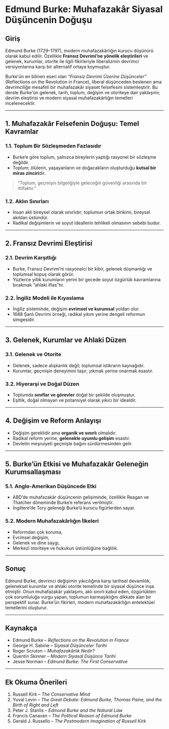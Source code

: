 # Edmund Burke: Muhafazakâr Siyasal Düşüncenin Doğuşu

## Giriş

Edmund Burke (1729–1797), modern muhafazakârlığın kurucu düşünürü olarak kabul edilir. Özellikle **Fransız Devrimi’ne yönelik eleştirileri** ve gelenek, kurumlar, otorite ile ilgili fikirleriyle liberalizmin devrimci versiyonlarına karşı bir alternatif ortaya koymuştur.

Burke'ün en bilinen eseri olan _“Fransız Devrimi Üzerine Düşünceler”_ (Reflections on the Revolution in France), liberal düşünceden beslenen ama devrimciliğe mesafeli bir muhafazakâr siyaset felsefesini sistemleştirir. Bu derste Burke'ün gelenek, tarih, toplum, değişim ve otoriteye dair yaklaşımı; devrim eleştirisi ve modern siyasal muhafazakârlığın temelleri incelenecektir.

---

## 1. Muhafazakâr Felsefenin Doğuşu: Temel Kavramlar

### 1.1. Toplum Bir Sözleşmeden Fazlasıdır

- Burke’e göre toplum, yalnızca bireylerin yaptığı rasyonel bir sözleşme değildir.
- Toplum; ölülerin, yaşayanların ve doğacakların oluşturduğu **kutsal bir miras zinciri**dir.

> “Toplum, geçmişin bilgeliğiyle geleceğin güvenliği arasında bir ittifaktır.”

### 1.2. Aklın Sınırları

- İnsan aklı bireysel olarak sınırlıdır; toplumun ortak birikimi, bireysel akıldan üstündür.
- Radikal değişimlerin ve soyut ideallerin tehlikeli olmasının sebebi budur.

---

## 2. Fransız Devrimi Eleştirisi

### 2.1. Devrim Karşıtlığı

- Burke, Fransız Devrimi’ni rasyonelci bir kibir, gelenek düşmanlığı ve toplumsal kopuş olarak görür.
- Yüzlerce yıllık kurumların yerini bir gecede soyut özgürlük kavramlarına bırakmak “ahlaki iflas”tır.

### 2.2. İngiliz Modeli ile Kıyaslama

- İngiliz sisteminde, değişim **evrimsel ve kurumsal** yoldan olur.
- 1688 Şanlı Devrimi örneği, radikal yıkım yerine dengeli reformun simgesidir.

---

## 3. Gelenek, Kurumlar ve Ahlaki Düzen

### 3.1. Gelenek ve Otorite

- Gelenek, sadece alışkanlık değil; toplumsal istikrarın kaynağıdır.
- Kurumlar, geçmişin deneyimini taşır; yıkmak yerine onarmak esastır.

### 3.2. Hiyerarşi ve Doğal Düzen

- Toplumda **sınıflar ve görevler** doğal bir şekilde oluşmuştur.
- Eşitlik, doğal olmayan ve potansiyel olarak yıkıcı bir idealdir.

---

## 4. Değişim ve Reform Anlayışı

- Değişim gereklidir ama **organik ve sınırlı** olmalıdır.
- Radikal reform yerine, **gelenekle uyumlu gelişim** esastır.
- Devletin meşruiyeti geçmişle bağını sürdürmesinden gelir.

---

## 5. Burke’ün Etkisi ve Muhafazakâr Geleneğin Kurumsallaşması

### 5.1. Anglo-Amerikan Düşüncede Etki

- ABD’de muhafazakâr düşüncenin gelişiminde, özellikle Reagan ve Thatcher döneminde Burke’e referans verilmiştir.
- İngiltere’de Tory geleneği Burke’ü kurucu figürlerden sayar.

### 5.2. Modern Muhafazakârlığın İlkeleri

- Reformdan çok koruma,
- Evrimsel değişim,
- Gelenek ve dine saygı,
- Merkezî otoriteye ve hukukun üstünlüğüne bağlılık.

---

## Sonuç

Edmund Burke, devrimci değişimin yıkıcılığına karşı tarihsel devamlılık, geleneksel kurumlar ve ahlaki otorite temelinde bir siyasal düşünce inşa etmiştir. Onun muhafazakâr yaklaşımı, aklı sınırlı kabul eden, özgürlükten çok sorumluluğa vurgu yapan, toplumun karmaşıklığını dikkate alan bir perspektif sunar. Burke’ün fikirleri, modern muhafazakârlığın entelektüel temellerini oluşturur.

---

## Kaynakça

- Edmund Burke – _Reflections on the Revolution in France_
- George H. Sabine – _Siyasal Düşünceler Tarihi_
- Roger Scruton – _Muhafazakârlık Nedir?_
- Quentin Skinner – _Modern Siyasal Düşünce Tarihi_
- Jesse Norman – _Edmund Burke: The First Conservative_

---

## Ek Okuma Önerileri

1. Russell Kirk – _The Conservative Mind_
2. Yuval Levin – _The Great Debate: Edmund Burke, Thomas Paine, and the Birth of Right and Left_
3. Peter J. Stanlis – _Edmund Burke and the Natural Law_
4. Francis Canavan – _The Political Reason of Edmund Burke_
5. Gerald J. Russello – _The Postmodern Imagination of Russell Kirk_
